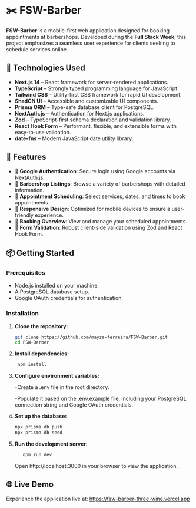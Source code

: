 # ✂️ FSW-Barber

**FSW-Barber** is a mobile-first web application designed for booking appointments at barbershops. Developed during the **Full Stack Week**, this project emphasizes a seamless user experience for clients seeking to schedule services online.

## 🚀 Technologies Used

- **Next.js 14** – React framework for server-rendered applications.
- **TypeScript** – Strongly typed programming language for JavaScript.
- **Tailwind CSS** – Utility-first CSS framework for rapid UI development.
- **ShadCN UI** – Accessible and customizable UI components.
- **Prisma ORM** – Type-safe database client for PostgreSQL.
- **NextAuth.js** – Authentication for Next.js applications.
- **Zod** – TypeScript-first schema declaration and validation library.
- **React Hook Form** – Performant, flexible, and extensible forms with easy-to-use validation.
- **date-fns** – Modern JavaScript date utility library.

## 🎯 Features

- 🔐 **Google Authentication**: Secure login using Google accounts via NextAuth.js.
- 🏢 **Barbershop Listings**: Browse a variety of barbershops with detailed information.
- 📅 **Appointment Scheduling**: Select services, dates, and times to book appointments.
- 📱 **Responsive Design**: Optimized for mobile devices to ensure a user-friendly experience.
- 🧾 **Booking Overview**: View and manage your scheduled appointments.
- 🧪 **Form Validation**: Robust client-side validation using Zod and React Hook Form.

## 📦 Getting Started

### Prerequisites

- Node.js installed on your machine.
- A PostgreSQL database setup.
- Google OAuth credentials for authentication.

### Installation

1. **Clone the repository:**

   ```bash
   git clone https://github.com/mayza-ferreira/FSW-Barber.git
   cd FSW-Barber

  2. **Install dependencies:**
  
     
     ```bash
      npm install

  3. **Configure environment variables:**
   
     -Create a .env file in the root directory.
   
     -Populate it based on the .env.example file, including your PostgreSQL connection string and Google OAuth credentials.
   
4. **Set up the database:**
     ```bash
     npx prisma db push
     npx prisma db seed

5. **Run the development server:**

   ```bash
      npm run dev
   ```
    Open http://localhost:3000 in your browser to view the application.

## 🌐 Live Demo
Experience the application live at: https://fsw-barber-three-wine.vercel.app
